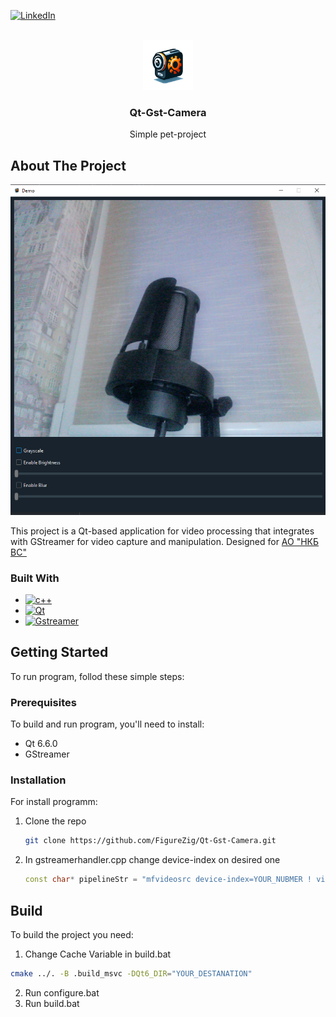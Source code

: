 
[![LinkedIn][linkedin-shield]][linkedin-url]

<!-- PROJECT LOGO -->
<br />
<div align="center">
  <a href="https://github.com/othneildrew/Best-README-Template">
    <img src="qdarkstyle/icon.png" alt="Logo" width="80" height="80">
  </a>

  <h3 align="center">Qt-Gst-Camera</h3>

  <p align="center">
    Simple pet-project
  </p>
</div>

<!-- ABOUT THE PROJECT -->
## About The Project

![example][product-example]

This project is a Qt-based application for video processing that integrates with GStreamer for video capture and manipulation. Designed for [АО "НКБ ВС"](https://nkbvs.ru/)


### Built With

* [![c++][c++-shield]][c++-url]
* [![Qt][qt-shield]][qt-url]
* [![Gstreamer][gstreamer-shield]][gstreamer-url]

<!-- GETTING STARTED -->
## Getting Started

To run program, follod these simple steps:

### Prerequisites

To build and run program, you'll need to install:
* Qt 6.6.0
* GStreamer

### Installation

For install programm: 

1. Clone the repo
   ```sh
   git clone https://github.com/FigureZig/Qt-Gst-Camera.git
   ```
2. In gstreamerhandler.cpp change device-index on desired one
   ```c++
   const char* pipelineStr = "mfvideosrc device-index=YOUR_NUBMER ! videoconvert ! video/x-raw,format=RGB ! appsink name=sink";
   ```

<!--BUILD-->
## Build

To build the project you need:

1. Change Cache Variable in build.bat
  ```sh
  cmake ../. -B .build_msvc -DQt6_DIR="YOUR_DESTANATION"
  ```
2. Run configure.bat
3. Run build.bat

<!--MARKDOWN-->
[linkedin-shield]: https://img.shields.io/badge/LinkedIn-0077B5?style=for-the-badge&logo=linkedin&logoColor=white
[linkedin-url]: https://www.linkedin.com/in/figurezig

[qt-shield]: https://img.shields.io/badge/Qt-%23217346.svg?style=for-the-badge&logo=Qt&logoColor=white
[qt-url]: https://www.qt.io/

[c++-shield]:https://img.shields.io/badge/c++-%2300599C.svg?style=for-the-badge&logo=c%2B%2B&logoColor=white
[c++-url]: https://isocpp.org/

[gstreamer-shield]: https://img.shields.io/static/v1?style=for-the-badge&message=GStreamer&color=FF3131&logo=GStreamer&logoColor=FFFFFF&label=
[gstreamer-url]: https://gstreamer.freedesktop.org/

[product-logo]: qdarkstyle/icon.png
[product-example]: Example.png
